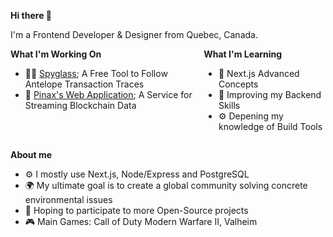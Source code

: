 <strong>Hi there 👋</strong>

I'm a Frontend Developer & Designer from Quebec, Canada.

<div style="display: flex; justify-content: space-between">
  <div style="flex-grow: 6">
    <strong>What I'm Working On</strong>
    <ul>
      <li>🕵️‍♂️ <a href="https://spyglass.network" target="_blank" rel="noreferrer">Spyglass</a>; A Free Tool to Follow Antelope Transaction Traces</li>
      <li>📡 <a href="https://pinax.network" target="_blank" rel="noreferrer">Pinax's Web Application</a>; A Service for Streaming Blockchain Data</li>
    </ul>
  </div>
  <div style="flex-grow: 6">
    <strong>What I'm Learning</strong>
    <ul>
      <li>🏴 Next.js Advanced Concepts</li>
      <li>💾 Improving my Backend Skills</li>
      <li>⚙️ Depening my knowledge of Build Tools</li>
    </ul>
  </div>
</div>

<strong>About me</strong>
- ⚙️ I mostly use Next.js, Node/Express and PostgreSQL
- 🌍 My ultimate goal is to create a global community solving concrete environmental issues
- 🌱 Hoping to participate to more Open-Source projects
- 🎮 Main Games: Call of Duty Modern Warfare II, Valheim
